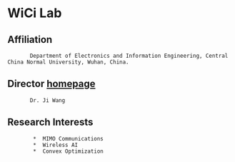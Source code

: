 # WiCi Lab
## Affiliation
           Department of Electronics and Information Engineering, Central China Normal University, Wuhan, China.

           
## Director    [homepage](https://phy.ccnu.edu.cn/info/1063/4380.htm)  

           Dr. Ji Wang

## Research Interests
            *  MIMO Communications
            *  Wireless AI
            *  Convex Optimization
            

